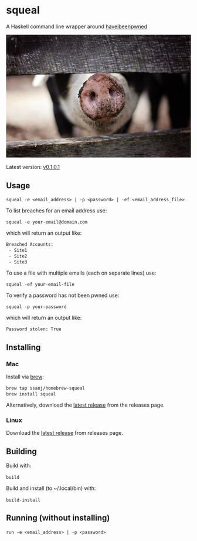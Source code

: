 # squeal

A Haskell command line wrapper around [haveibeenpwned](https://haveibeenpwned.com/)

![squeal](squeal.jpg)


Latest version: [v0.1.0.1](https://github.com/ssanj/squeal/releases/tag/v0.1.0.1)

## Usage

```
squeal -e <email_address> | -p <password> | -ef <email_address_file>
```

To list breaches for an email address use:

```
squeal -e your-email@domain.com
```

which will return an output like:

```
Breached Accounts:
 - Site1
 - Site2
 - Site3
```

To use a file with multiple emails (each on separate lines) use:

```
squeal -ef your-email-file
```

To verify a password has not been pwned use:


```
squeal -p your-password
```

which will return an output like:

```
Password stolen: True
```

## Installing

### Mac

Install via [brew](https://brew.sh/):

```
brew tap ssanj/homebrew-squeal
brew install squeal
```

Alternatively, download the [latest release](https://github.com/ssanj/squeal/releases/) from the releases page.

### Linux

Download the [latest release](https://github.com/ssanj/squeal/releases/) from releases page.


## Building

Build with:

```build```

Build and install (to ~/.local/bin) with:

```build-install```


## Running (without installing)

```
run -e <email_address> | -p <password>
```
